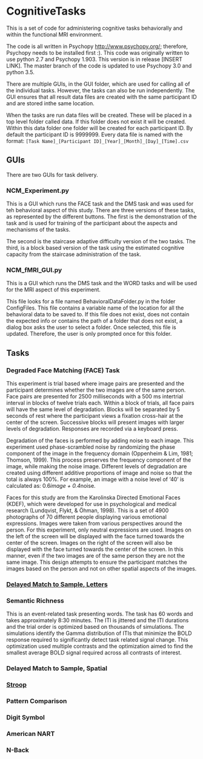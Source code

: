 # CognitiveTasks

This is a set of code for administering cognitive tasks behaviorally and within the functional MRI environment. 

The code is all written in Psychopy http://www.psychopy.org/; therefore, Psychopy needs to be installed first :). 
This code was originally written to use python 2.7 and Psychopy 1.903. This version is in release [INSERT LINK]. The master branch of the code is updated to use Psychopy 3.0 and python 3.5.

There are multiple GUIs, in the GUI folder, which are used for calling all of the individual tasks. However, the tasks can also be run independently. The GUI ensures that all result data files are created with the same participant ID and are stored inthe same location.

When the tasks are run data files will be created. These will be placed in a top level folder called data. If this folder does not exist it will be created. Within this data folder one folder will be created for each participant ID. By default the participant ID is 9999999. Every data file is named with the format: 
`[Task Name]_[Participant ID]_[Year]_[Month]_[Day]_[Time].csv`


## GUIs
There are two GUIs for task delivery.

### NCM_Experiment.py
This is a GUI which runs the FACE task and the DMS task and was used for teh behavioral aspect of this study. There are three versions of these tasks, as represented by the different buttons. The first is the demonstration of the task and is used for training of the participant about the aspects and mechanisms of the tasks.

The second is the staircase adaptive difficulty version of the two tasks. The third, is a block based version of the task using the estimated cognitive capacity from the staircase administration of the task. 

### NCM_fMRI_GUI.py
This is a GUI which runs the DMS task and the WORD tasks and will be used for the MRI aspect of this experiment.

This file looks for a file named BehavioralDataFolder.py in the folder ConfigFiles. This file contains a variable name of the location for all the behavioral data to be saved to. If this file does not exist, does not contain the expected info or contains the path of a folder that does not exist, a dialog box asks the user to select a folder. Once selected, this file is updated. Therefore, the user is only prompted once for this folder.

## Tasks
### Degraded Face Matching (FACE) Task
This experiment is  trial based where image pairs are presented and the participant determines whether the two images are of the same person. Face pairs are presented for 2500 milliseconds with a 500 ms intertrial interval in blocks of twelve trials each. Within a block of trials, all face pairs will have the same level of degradation. Blocks will be separated by 5 seconds of rest where the participant views a fixation cross-hair at the center of the screen. Successive blocks will present images with larger levels of degradation. Responses are recorded via a keyboard press.

Degradation of the faces is performed by adding noise to each image. This experiment used phase-scrambled noise by randomizing the phase component of the image in the frequency domain (Oppenheim & Lim, 1981; Thomson, 1999). This process preserves the frequency component of the image, while making the noise image. Different levels of degradation are created using different additive proportions of image and noise so that the total is always 100%. For example, an image with a noise level of ‘40’ is calculated as: 0.6*image + 0.4*noise. 

Faces for this study are from the Karolinska Directed Emotional Faces (KDEF), which were developed for use in psychological and medical research (Lundqvist, Flykt, & Öhman, 1998). This is a set of 4900 photographs of 70 different people displaying various emotional expressions. Images were taken from various perspectives around the person. For this experiment, only neutral expressions are used. Images on the left of the screen will be displayed with the face turned towards the center of the screen. Images on the right of the screen will also be displayed with the face turned towards the center of the screen. In this manner, even if the two images are of the same person they are not the same image. This design attempts to ensure the participant matches the images based on the person and not on other spatial aspects of the images.

### [Delayed Match to Sample, Letters](/Descriptions/DMS.md)



### Semantic Richness

This is an event-related task presenting words. The task has 60 words and takes approximately 8:30 minutes. The ITI is jittered and the ITI durations and the trial order is optimized based on thousands of simulations. The simulations identify the Gamma distribution of ITIs that minimize the BOLD response required to significantly detect task related signal change. This optimization used multiple contrasts and the optimization aimed to find the smallest average BOLD signal required across all contrasts of interest. 

### Delayed Match to Sample, Spatial

### [Stroop](Descriptions/stroop.md)
### Pattern Comparison
### Digit Symbol
### American NART
### N-Back


